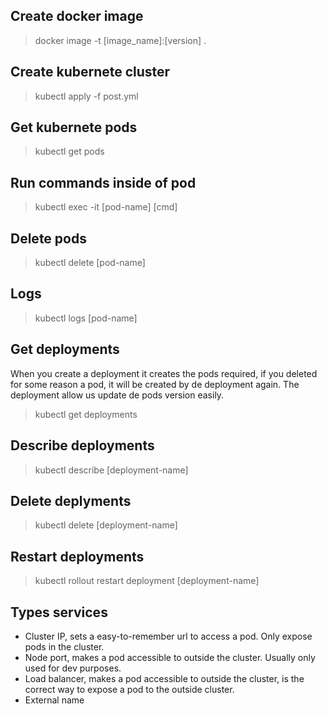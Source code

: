 ## Create docker image
> docker image -t [image_name]:[version] . 

## Create kubernete cluster
> kubectl apply -f post.yml

## Get kubernete pods 
> kubectl get pods 

## Run commands inside of pod 
> kubectl exec -it [pod-name] [cmd] 

## Delete pods 
> kubectl delete [pod-name]

## Logs 
>  kubectl logs [pod-name]

## Get deployments
When you create a deployment it creates the pods required, if you deleted for some reason a pod, it will be created by de deployment again. The deployment allow us update de pods version easily. 
> kubectl get deployments 

## Describe deployments 
> kubectl describe [deployment-name]

## Delete deplyments 
> kubectl delete [deployment-name]

## Restart deployments 
> kubectl rollout restart deployment [deployment-name]

## Types services

- Cluster IP, sets a easy-to-remember url to access a pod. Only expose pods in the cluster.
- Node port, makes a pod accessible to outside the cluster. Usually only used for dev purposes.
- Load balancer, makes a pod accessible to outside the cluster, is the correct way to expose a pod to the outside cluster. 
- External name